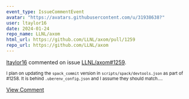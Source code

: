 ```yaml
---
event_type: IssueCommentEvent
avatar: "https://avatars.githubusercontent.com/u/31938638?"
user: ltaylor16
date: 2024-01-24
repo_name: LLNL/axom
html_url: https://github.com/LLNL/axom/pull/1259
repo_url: https://github.com/LLNL/axom
---
```


<a href='https://github.com/ltaylor16' target='_blank'>ltaylor16</a> commented on issue <a href='https://github.com/LLNL/axom/pull/1259' target='_blank'>LLNL/axom#1259</a>.

<small>I plan on updating the `spack_commit` version in `scripts/spack/devtools.json` as part of #1258. It is behind `.uberenv_config.json` and I assume they should match....</small>

<a href='https://github.com/LLNL/axom/pull/1259' target='_blank'>View Comment</a>